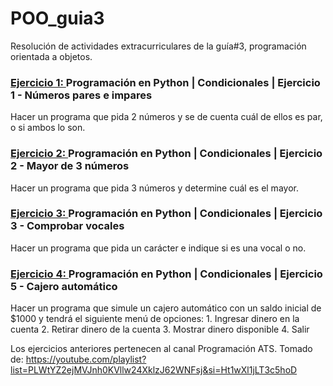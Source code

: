 # POO_guia3
Resolución de actividades extracurriculares de la guía#3, programación orientada a objetos.
>
>
### [Ejercicio 1: ](https://github.com/ramirez-gabriela/POO_guia3/blob/main/Ejercicio1_poo.py "Ejercicio 1: ") Programación en Python | Condicionales | Ejercicio 1 - Números pares e impares
Hacer un programa que pida 2 números y se de cuenta cuál de ellos es par, o si ambos lo son.
>
>
### [Ejercicio 2: ](https://github.com/ramirez-gabriela/POO_guia3/blob/main/Ejercicio2_poo.py/ "Ejercicio 2: ") Programación en Python | Condicionales | Ejercicio 2 - Mayor de 3 números
Hacer un programa que pida 3 números y determine cuál es el mayor.
>
>
### [Ejercicio 3: ](https://github.com/ramirez-gabriela/POO_guia3/blob/main/Ejercicio3_poo.py "Ejercicio 3: ") Programación en Python | Condicionales | Ejercicio 3 - Comprobar vocales
Hacer un programa que pida un carácter e indique si es una vocal o no.
>
>
### [Ejercicio 4: ](https://github.com/ramirez-gabriela/POO_guia3/blob/main/Ejercicio4_poo.py "Ejercicio 4: ") Programación en Python | Condicionales | Ejercicio 5 - Cajero automático
Hacer un programa que simule un cajero automático con un saldo inicial de $1000 y tendrá el siguiente menú de opciones: 
    1. Ingresar dinero en la cuenta
    2. Retirar dinero de la cuenta
    3. Mostrar dinero disponible
    4. Salir
    
Los ejercicios anteriores pertenecen al canal Programación ATS. 
Tomado de: https://youtube.com/playlist?list=PLWtYZ2ejMVJnh0KVllw24XklzJ62WNFsj&si=Ht1wXl1jLT3c5hoD
